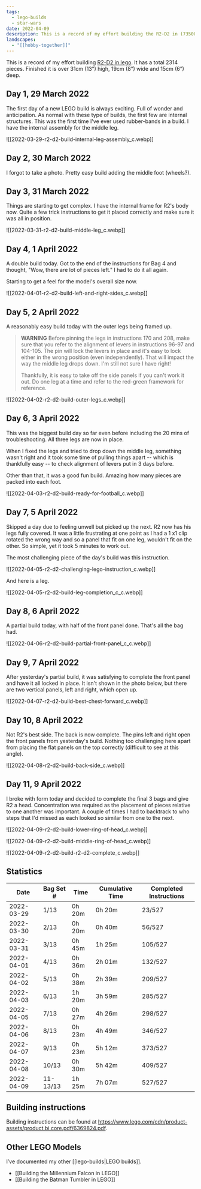 ```yaml
---
tags:
  - lego-builds
  - star-wars
date: 2022-04-09
description: This is a record of my effort building the R2-D2 in (73508). It has a total 2314 pieces. Finished it is over 31cm (13”) high, 19cm (8”) wide and 15cm (6”) deep.
landscapes:
  - "[[hobby-together]]"
---
```

This is a record of my effort building [R2-D2 in lego](https://www.lego.com/en-au/product/r2-d2-75308). It has a total 2314 pieces. Finished it is over 31cm (13”) high, 19cm (8”) wide and 15cm (6”) deep.

## Day 1, 29 March 2022

The first day of a new LEGO build is always exciting. Full of wonder and anticipation. As normal with these type of builds, the first few are internal structures. This was the first time I've ever used rubber-bands in a build. I have the internal assembly for the middle leg.

![[2022-03-29-r2-d2-build-internal-leg-assembly_c.webp]]

## Day 2, 30 March 2022

I forgot to take a photo. Pretty easy build adding the middle foot (wheels?).

## Day 3, 31 March 2022

Things are starting to get complex. I have the internal frame for R2's body now. Quite a few trick instructions to get it placed correctly and make sure it was all in position.

![[2022-03-31-r2-d2-build-middle-leg_c.webp]]

## Day 4, 1 April 2022

A double build today. Got to the end of the instructions for Bag 4 and thought, "Wow, there are lot of pieces left." I had to do it all again.

Starting to get a feel for the model's overall size now.

![[2022-04-01-r2-d2-build-left-and-right-sides_c.webp]]

## Day 5, 2 April 2022

A reasonably easy build today with the outer legs being framed up.

> **WARNING** Before pinning the legs in instructions 170 and 208, make sure that you refer to the alignment of levers in instructions 96-97 and 104-105. The pin will lock the levers in place and it's easy to lock either in the wrong position (even independently). That will impact the way the middle leg drops down. I'm still not sure I have right!
> 
> Thankfully, it is easy to take off the side panels if you can't work it out. Do one leg at a time and refer to the red-green framework for reference.

![[2022-04-02-r2-d2-build-outer-legs_c.webp]]

## Day 6, 3 April 2022

This was the biggest build day so far even before including the 20 mins of troubleshooting. All three legs are now in place.

When I fixed the legs and tried to drop down the middle leg, something wasn't right and it took some time of pulling things apart -- which is thankfully easy -- to check alignment of levers put in 3 days before.

Other than that, it was a good fun build. Amazing how many pieces are packed into each foot.

![[2022-04-03-r2-d2-build-ready-for-football_c.webp]]

## Day 7, 5 April 2022

Skipped a day due to feeling unwell but picked up the next. R2 now has his legs fully covered. It was a little frustrating at one point as I had a 1 x1 clip rotated the wrong way and so a panel that fit on one leg, wouldn't fit on the other. So simple, yet it took 5 minutes to work out.

The most challenging piece of the day's build was this instruction.

![[2022-04-05-r2-d2-challenging-lego-instruction_c.webp]]

And here is a leg.

![[2022-04-05-r2-d2-build-leg-completion_c_c.webp]]

## Day 8, 6 April 2022

A partial build today, with half of the front panel done. That's all the bag had.

![[2022-04-06-r2-d2-build-partial-front-panel_c_c.webp]]

## Day 9, 7 April 2022

After yesterday's partial build, it was satisfying to complete the front panel and have it all locked in place. It isn't shown in the photo below, but there are two vertical panels, left and right, which open up.

![[2022-04-07-r2-d2-build-best-chest-forward_c.webp]]

## Day 10, 8 April 2022

Not R2's best side. The back is now complete. The pins left and right open the front panels from yesterday's build. Nothing too challenging here apart from placing the flat panels on the top correctly (difficult to see at this angle).

![[2022-04-08-r2-d2-build-back-side_c.webp]]

## Day 11, 9 April 2022

I broke with form today and decided to complete the final 3 bags and give R2 a head. Concentration was required as the placement of pieces relative to one another was important. A couple of times I had to backtrack to who steps that I'd missed as each looked so similar from one to the next.

![[2022-04-09-r2-d2-build-lower-ring-of-head_c.webp]]

![[2022-04-09-r2-d2-build-middle-ring-of-head_c.webp]]

![[2022-04-09-r2-d2-build-r2-d2-complete_c.webp]]


## Statistics

| Date       | Bag Set \# | Time   | Cumulative Time | Completed Instructions |
| ---------- | ---------- | ------ | --------------- | ---------------------- |
| 2022-03-29 | 1/13       | 0h 20m | 0h 20m          | 23/527                 |
| 2022-03-30 | 2/13       | 0h 20m | 0h 40m          | 56/527                 |
| 2022-03-31 | 3/13       | 0h 45m | 1h 25m          | 105/527                |
| 2022-04-01 | 4/13       | 0h 36m | 2h 01m          | 132/527                |
| 2022-04-02 | 5/13       | 0h 38m | 2h 39m          | 209/527                |
| 2022-04-03 | 6/13       | 1h 20m | 3h 59m          | 285/527                |
| 2022-04-05 | 7/13       | 0h 27m | 4h 26m          | 298/527                |
| 2022-04-06 | 8/13       | 0h 23m | 4h 49m          | 346/527                |
| 2022-04-07 | 9/13       | 0h 23m | 5h 12m          | 373/527                |
| 2022-04-08 | 10/13      | 0h 30m | 5h 42m          | 409/527                |
| 2022-04-09 | 11-13/13   | 1h 25m | 7h 07m          | 527/527                |

## Building instructions

Building instructions can be found at https://www.lego.com/cdn/product-assets/product.bi.core.pdf/6369824.pdf.

## Other LEGO Models
I’ve documented my other [[lego-builds|LEGO builds]].
- [[Building the Millennium Falcon in LEGO]]
- [[Building the Batman Tumbler in LEGO]]
